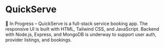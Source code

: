 # QuickServe
🚧 In Progress – QuickServe is a full-stack service booking app. The responsive UI is built with HTML, Tailwind CSS, and JavaScript. Backend with Node.js, Express, and MongoDB is underway to support user auth, provider listings, and bookings.
